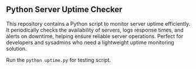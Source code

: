 ## Python Server Uptime Checker

This repository contains a Python script to monitor server uptime efficiently. It periodically checks the availability of servers, logs response times, and alerts on downtime, helping ensure reliable server operations. Perfect for developers and sysadmins who need a lightweight uptime monitoring solution.

Run the `python uptime.py` for testing script.
